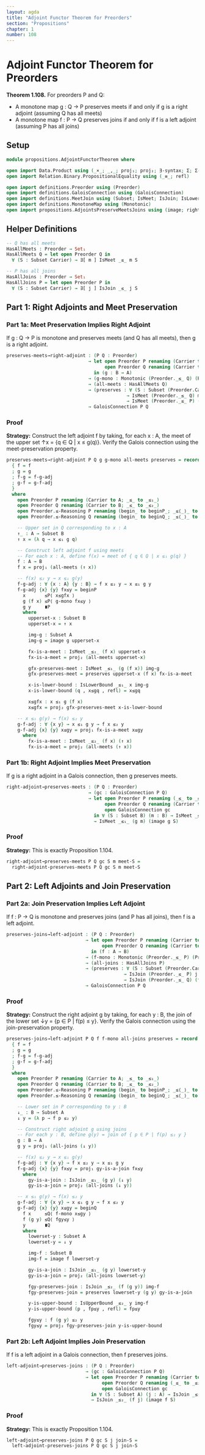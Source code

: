 ```yaml
---
layout: agda
title: "Adjoint Functor Theorem for Preorders"
section: "Propositions"
chapter: 1
number: 108
---
```


# Adjoint Functor Theorem for Preorders

**Theorem 1.108.** For preorders P and Q:
- A monotone map g : Q → P preserves meets if and only if g is a right adjoint (assuming Q has all meets)
- A monotone map f : P → Q preserves joins if and only if f is a left adjoint (assuming P has all joins)

## Setup

```agda
module propositions.AdjointFunctorTheorem where

open import Data.Product using (_×_; _,_; proj₁; proj₂; ∃-syntax; Σ; Σ-syntax)
open import Relation.Binary.PropositionalEquality using (_≡_; refl)

open import definitions.Preorder using (Preorder)
open import definitions.GaloisConnection using (GaloisConnection)
open import definitions.MeetJoin using (Subset; IsMeet; IsJoin; IsLowerBound; IsUpperBound)
open import definitions.MonotoneMap using (Monotonic)
open import propositions.AdjointsPreserveMeetsJoins using (image; right-adjoint-preserves-meets; left-adjoint-preserves-joins)
```

## Helper Definitions

```agda
-- Q has all meets
HasAllMeets : Preorder → Set₁
HasAllMeets Q = let open Preorder Q in
  ∀ (S : Subset Carrier) → ∃[ m ] IsMeet _≤_ m S

-- P has all joins
HasAllJoins : Preorder → Set₁
HasAllJoins P = let open Preorder P in
  ∀ (S : Subset Carrier) → ∃[ j ] IsJoin _≤_ j S
```

## Part 1: Right Adjoints and Meet Preservation

### Part 1a: Meet Preservation Implies Right Adjoint

If g : Q → P is monotone and preserves meets (and Q has all meets), then g is a right adjoint.

```agda
preserves-meets→right-adjoint : (P Q : Preorder)
                              → let open Preorder P renaming (Carrier to A; _≤_ to _≤₁_)
                                    open Preorder Q renaming (Carrier to B; _≤_ to _≤₂_)
                                in (g : B → A)
                              → (g-mono : Monotonic (Preorder._≤_ Q) (Preorder._≤_ P) g)
                              → (all-meets : HasAllMeets Q)
                              → (preserves : ∀ (S : Subset (Preorder.Carrier Q)) (m : Preorder.Carrier Q)
                                            → IsMeet (Preorder._≤_ Q) m S
                                            → IsMeet (Preorder._≤_ P) (g m) (image g S))
                              → GaloisConnection P Q
```

### Proof

**Strategy:** Construct the left adjoint f by taking, for each x : A, the meet of the upper set ↑x = {q ∈ Q | x ≤ g(q)}. Verify the Galois connection using the meet-preservation property.

```agda
preserves-meets→right-adjoint P Q g g-mono all-meets preserves = record
  { f = f
  ; g = g
  ; f-g = f-g-adj
  ; g-f = g-f-adj
  }
  where
    open Preorder P renaming (Carrier to A; _≤_ to _≤₁_)
    open Preorder Q renaming (Carrier to B; _≤_ to _≤₂_)
    open Preorder.≤-Reasoning P renaming (begin_ to beginP_; _≤⟨_⟩_ to _≤P⟨_⟩_; _∎ to _∎P)
    open Preorder.≤-Reasoning Q renaming (begin_ to beginQ_; _≤⟨_⟩_ to _≤Q⟨_⟩_; _∎ to _∎Q)

    -- Upper set in Q corresponding to x : A
    ↑_ : A → Subset B
    ↑ x = (λ q → x ≤₁ g q)

    -- Construct left adjoint f using meets
    -- For each x : A, define f(x) = meet of { q ∈ Q | x ≤₁ g(q) }
    f : A → B
    f x = proj₁ (all-meets (↑ x))

    -- f(x) ≤₂ y → x ≤₁ g(y)
    f-g-adj : ∀ {x : A} {y : B} → f x ≤₂ y → x ≤₁ g y
    f-g-adj {x} {y} fx≤y = beginP
      x       ≤P⟨ x≤gfx ⟩
      g (f x) ≤P⟨ g-mono fx≤y ⟩
      g y     ∎P
      where
        upperset-x : Subset B
        upperset-x = ↑ x

        img-g : Subset A
        img-g = image g upperset-x

        fx-is-a-meet : IsMeet _≤₂_ (f x) upperset-x
        fx-is-a-meet = proj₂ (all-meets upperset-x)

        gfx-preserves-meet : IsMeet _≤₁_ (g (f x)) img-g
        gfx-preserves-meet = preserves upperset-x (f x) fx-is-a-meet

        x-is-lower-bound : IsLowerBound _≤₁_ x img-g
        x-is-lower-bound (q , x≤gq , refl) = x≤gq

        x≤gfx : x ≤₁ g (f x)
        x≤gfx = proj₂ gfx-preserves-meet x-is-lower-bound

    -- x ≤₁ g(y) → f(x) ≤₂ y
    g-f-adj : ∀ {x y} → x ≤₁ g y → f x ≤₂ y
    g-f-adj {x} {y} x≤gy = proj₁ fx-is-a-meet x≤gy
      where
        fx-is-a-meet : IsMeet _≤₂_ (f x) (↑ x)
        fx-is-a-meet = proj₂ (all-meets (↑ x))
```

### Part 1b: Right Adjoint Implies Meet Preservation

If g is a right adjoint in a Galois connection, then g preserves meets.

```agda
right-adjoint→preserves-meets : (P Q : Preorder)
                              → (gc : GaloisConnection P Q)
                              → let open Preorder P renaming (_≤_ to _≤₁_)
                                    open Preorder Q renaming (Carrier to B; _≤_ to _≤₂_)
                                    open GaloisConnection gc
                                in ∀ (S : Subset B) (m : B) → IsMeet _≤₂_ m S
                                → IsMeet _≤₁_ (g m) (image g S)
```

### Proof

**Strategy:** This is exactly Proposition 1.104.

```agda
right-adjoint→preserves-meets P Q gc S m meet-S =
  right-adjoint-preserves-meets P Q gc S m meet-S
```

## Part 2: Left Adjoints and Join Preservation

### Part 2a: Join Preservation Implies Left Adjoint

If f : P → Q is monotone and preserves joins (and P has all joins), then f is a left adjoint.

```agda
preserves-joins→left-adjoint : (P Q : Preorder)
                             → let open Preorder P renaming (Carrier to A; _≤_ to _≤₁_)
                                   open Preorder Q renaming (Carrier to B; _≤_ to _≤₂_)
                               in (f : A → B)
                             → (f-mono : Monotonic (Preorder._≤_ P) (Preorder._≤_ Q) f)
                             → (all-joins : HasAllJoins P)
                             → (preserves : ∀ (S : Subset (Preorder.Carrier P)) (j : Preorder.Carrier P)
                                           → IsJoin (Preorder._≤_ P) j S
                                           → IsJoin (Preorder._≤_ Q) (f j) (image f S))
                             → GaloisConnection P Q
```

### Proof

**Strategy:** Construct the right adjoint g by taking, for each y : B, the join of the lower set ↓y = {p ∈ P | f(p) ≤ y}. Verify the Galois connection using the join-preservation property.

```agda
preserves-joins→left-adjoint P Q f f-mono all-joins preserves = record
  { f = f
  ; g = g
  ; f-g = f-g-adj
  ; g-f = g-f-adj
  }
  where
    open Preorder P renaming (Carrier to A; _≤_ to _≤₁_)
    open Preorder Q renaming (Carrier to B; _≤_ to _≤₂_)
    open Preorder.≤-Reasoning P renaming (begin_ to beginP_; _≤⟨_⟩_ to _≤P⟨_⟩_; _∎ to _∎P)
    open Preorder.≤-Reasoning Q renaming (begin_ to beginQ_; _≤⟨_⟩_ to _≤Q⟨_⟩_; _∎ to _∎Q)

    -- Lower set in P corresponding to y : B
    ↓_ : B → Subset A
    ↓ y = (λ p → f p ≤₂ y)

    -- Construct right adjoint g using joins
    -- For each y : B, define g(y) = join of { p ∈ P | f(p) ≤₂ y }
    g : B → A
    g y = proj₁ (all-joins (↓ y))

    -- f(x) ≤₂ y → x ≤₁ g(y)
    f-g-adj : ∀ {x y} → f x ≤₂ y → x ≤₁ g y
    f-g-adj {x} {y} fx≤y = proj₁ gy-is-a-join fx≤y
      where
        gy-is-a-join : IsJoin _≤₁_ (g y) (↓ y)
        gy-is-a-join = proj₂ (all-joins (↓ y))

    -- x ≤₁ g(y) → f(x) ≤₂ y
    g-f-adj : ∀ {x y} → x ≤₁ g y → f x ≤₂ y
    g-f-adj {x} {y} x≤gy = beginQ
      f x     ≤Q⟨ f-mono x≤gy ⟩
      f (g y) ≤Q⟨ fgy≤y ⟩
      y       ∎Q
      where
        lowerset-y : Subset A
        lowerset-y = ↓ y

        img-f : Subset B
        img-f = image f lowerset-y

        gy-is-a-join : IsJoin _≤₁_ (g y) lowerset-y
        gy-is-a-join = proj₂ (all-joins lowerset-y)

        fgy-preserves-join : IsJoin _≤₂_ (f (g y)) img-f
        fgy-preserves-join = preserves lowerset-y (g y) gy-is-a-join

        y-is-upper-bound : IsUpperBound _≤₂_ y img-f
        y-is-upper-bound (p , fp≤y , refl) = fp≤y

        fgy≤y : f (g y) ≤₂ y
        fgy≤y = proj₂ fgy-preserves-join y-is-upper-bound
```

### Part 2b: Left Adjoint Implies Join Preservation

If f is a left adjoint in a Galois connection, then f preserves joins.

```agda
left-adjoint→preserves-joins : (P Q : Preorder)
                             → (gc : GaloisConnection P Q)
                             → let open Preorder P renaming (Carrier to A; _≤_ to _≤₁_)
                                   open Preorder Q renaming (_≤_ to _≤₂_)
                                   open GaloisConnection gc
                               in ∀ (S : Subset A) (j : A) → IsJoin _≤₁_ j S
                               → IsJoin _≤₂_ (f j) (image f S)
```

### Proof

**Strategy:** This is exactly Proposition 1.104.

```agda
left-adjoint→preserves-joins P Q gc S j join-S =
  left-adjoint-preserves-joins P Q gc S j join-S
```

